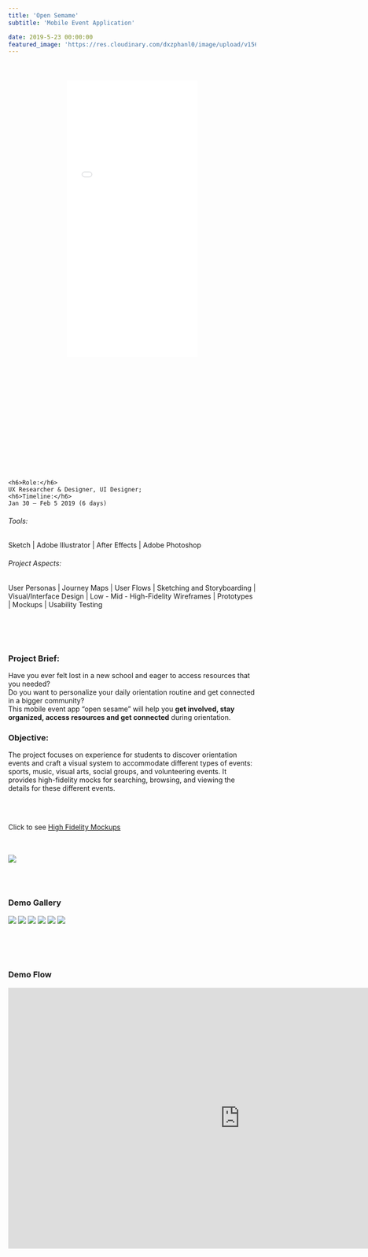 ```yaml
---
title: 'Open Semame'
subtitle: 'Mobile Event Application'

date: 2019-5-23 00:00:00
featured_image: 'https://res.cloudinary.com/dxzphanl0/image/upload/v1560652605/goog.jpg'
---
```



<div class='mockup' style="
    transform: scale(0.6);
    text-align:center;margin-top:-150px;
"><iframe width="442" height="935" src="//invis.io/U2SB3FWBH8R" frameborder="0" allowfullscreen></iframe></div>

<br><br>
<div class="row fit">
  <div class="col-sm-3 col-xs-12">
 
    <h6>Role:</h6>
    UX Researcher & Designer, UI Designer; 
    <h6>Timeline:</h6>
    Jan 30 – Feb 5 2019 (6 days)
  
  </div>
  <div class="col-sm-9 col-xs-12">
    <!-- second column starts from here -->
    <h6>Tools:</h6>
    Sketch | Adobe Illustrator | After Effects | Adobe Photoshop 
    <h6>Project Aspects:</h6> 
    User Personas | Journey Maps | User Flows | Sketching and Storyboarding | Visual/Interface Design | Low - Mid - High-Fidelity Wireframes | Prototypes | Mockups | Usability Testing 
    <!-- second column ends here -->
  </div>
</div> 
<br><br><br><br>


### Project Brief:

  Have you ever felt lost in a new school and eager to access resources that you needed? <br>
  Do you want to personalize your daily orientation routine and get connected in a bigger community? <br>
  This mobile event app “open sesame” will help you **get involved, stay organized, access resources and get connected** during orientation. 
  
  
### Objective:

  The project focuses on experience for students to discover orientation events and craft a visual system to accommodate different types of events: sports, music, visual arts, social groups, and volunteering events. It provides high-fidelity mocks for searching, browsing, and viewing the details for these different events.

<br><br>

Click to see [High Fidelity Mockups](https://sketch.cloud/s/VdebA) 

<br><br>
![](/images/goog/42.jpg)

<br>
<br>

### Demo Gallery

<div class="gallery" data-columns="3">
	<img src="/images/goog/1.jpg">
	<img src="/images/goog/2.jpg">
	<img src="/images/goog/3.jpg">
	<img src="/images/goog/4.jpg">
	<img src="/images/goog/5.jpg">
	<img src="/images/goog/6.jpg">
</div>
<br><br><br><br>

### Demo Flow

<iframe width="942" height="530" src="https://www.youtube.com/embed/nVk2QS2wxFQ" frameborder="0" allow="accelerometer; autoplay; encrypted-media; gyroscope; picture-in-picture" allowfullscreen></iframe>

